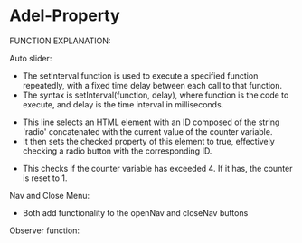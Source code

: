 # Adel-Property

FUNCTION EXPLANATION:

Auto slider:

- The setInterval function is used to execute a specified function repeatedly, with a fixed time delay between each call to that function.
- The syntax is setInterval(function, delay), where function is the code to execute, and delay is the time interval in milliseconds.

<!-- document.getElementById('radio' + counter).checked = true: -->

- This line selects an HTML element with an ID composed of the string 'radio' concatenated with the current value of the counter variable.
- It then sets the checked property of this element to true, effectively checking a radio button with the corresponding ID.

<!-- if (counter > 4) { counter = 1 }: -->

- This checks if the counter variable has exceeded 4. If it has, the counter is reset to 1.

Nav and Close Menu:

- Both add functionality to the openNav and closeNav buttons

Observer function:
